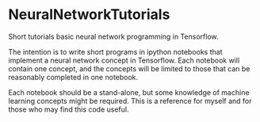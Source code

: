 # NeuralNetworkTutorials
Short tutorials basic neural network programming in Tensorflow.

The intention is to write short programs in ipython notebooks that implement a neural network concept in Tensorflow. Each notebook will contain one concept, and the concepts will be limited to those that can be reasonably completed in one notebook.

Each notebook should be a stand-alone, but some knowledge of machine learning concepts might be required. This is a reference for myself and for those who may find this code useful.
